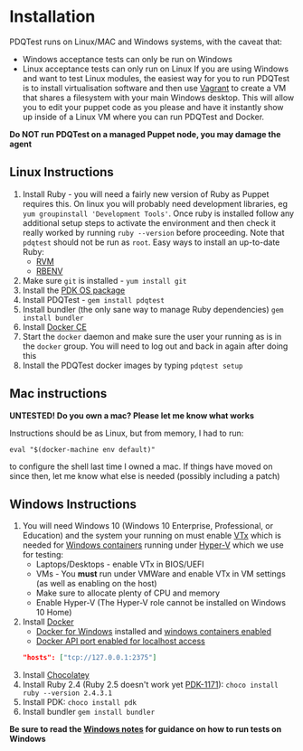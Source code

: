 # Installation
PDQTest runs on Linux/MAC and Windows systems, with the caveat that:
* Windows acceptance tests can only be run on Windows
* Linux acceptance tests can only run on Linux
If you are using Windows and want to test Linux modules, the easiest way for you
to run PDQTest is to install virtualisation software and then use 
[Vagrant](http://vagrantup.com/) to create a VM that shares a filesystem with 
your main Windows desktop.  This will allow you to edit your puppet code as you
please and have it instantly show up inside of a Linux VM where you can run
PDQTest and Docker.

**Do NOT run PDQTest on a managed Puppet node, you may damage the agent**

## Linux Instructions

1. Install Ruby - you will need a fairly new version of Ruby as Puppet requires
   this. On linux you will probably need development libraries, eg 
   `yum groupinstall 'Development Tools'`. Once ruby is installed follow any 
    additional setup steps to activate the environment and then check it really
    worked by running `ruby --version` before proceeding.  Note that `pdqtest` 
    should not be run as `root`. Easy ways to install an up-to-date Ruby:
    * [RVM](https://rvm.io/)
    * [RBENV](https://github.com/rbenv/rbenv)  
2. Make sure `git` is installed - `yum install git`
3. Install the [PDK OS package](https://puppet.com/docs/pdk/1.x/pdk_install.html)
4. Install PDQTest - `gem install pdqtest`
5. Install bundler (the only sane way to manage Ruby dependencies) 
   `gem install bundler`
6. Install [Docker CE](www.docker.com)
7. Start the `docker` daemon and make sure the user your running as is in the
   `docker` group.  You will need to log out and back in again after doing this
8. Install the PDQTest docker images by typing `pdqtest setup`

## Mac instructions
**UNTESTED! Do you own a mac? Please let me know what works**

Instructions should be as Linux, but from memory, I had to run:

```shell
eval "$(docker-machine env default)"
```

to configure the shell last time I owned a mac. If things have moved on since
then, let me know what else is needed (possibly including a patch) 

## Windows Instructions

1. You will need Windows 10 (Windows 10 Enterprise, Professional, or Education)
   and the system your running on must enable 
   [VTx](https://en.wikipedia.org/wiki/X86_virtualization#Intel_virtualization_(VT-x))
   which is needed for 
   [Windows containers](https://docs.microsoft.com/en-us/virtualization/windowscontainers/quick-start/quick-start-windows-10)
   running under 
   [Hyper-V](https://docs.microsoft.com/en-us/virtualization/hyper-v-on-windows/) 
   which we use for testing:
    * Laptops/Desktops - enable VTx in BIOS/UEFI
    * VMs - You **must** run under VMWare and enable VTx in VM settings (as well
      as enabling on the host)
    * Make sure to allocate plenty of CPU and memory
    * Enable Hyper-V (The Hyper-V role cannot be installed on Windows 10 Home)
2. Install [Docker](http://docker.com/)
    * [Docker for Windows](https://docs.docker.com/docker-for-windows/install) 
      installed and 
      [windows containers enabled](https://docs.docker.com/docker-for-windows/#switch-between-windows-and-linux-containers)
    * [Docker API port enabled for localhost access](https://docs.microsoft.com/en-us/virtualization/windowscontainers/manage-docker/configure-docker-daemon)
    ```json
    "hosts": ["tcp://127.0.0.1:2375"]
    ```
3. Install [Chocolatey](https://chocolatey.org/install)
4. Install Ruby 2.4 (Ruby 2.5 doesn't work yet 
   [PDK-1171](https://tickets.puppetlabs.com/browse/PDK-1171)): 
   `choco install ruby --version 2.4.3.1`
5. Install PDK: `choco install pdk`
6. Install bundler `gem install bundler`

**Be sure to read the [Windows notes](windows.md) for guidance on how to run 
tests on Windows**

